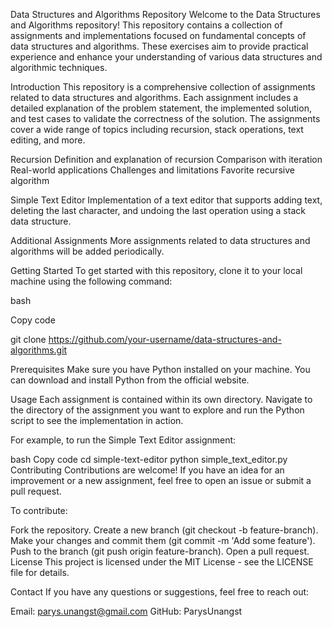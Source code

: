 


Data Structures and Algorithms Repository
Welcome to the Data Structures and Algorithms repository! This repository contains a collection of assignments
and implementations focused on fundamental concepts of data structures and algorithms. These exercises aim to provide 
practical experience and enhance your understanding of various data structures and algorithmic techniques.


Introduction
This repository is a comprehensive collection of assignments related to data structures and algorithms.
Each assignment includes a detailed explanation of the problem statement, the implemented solution, and test
cases to validate the correctness of the solution. The assignments cover a wide range of topics including recursion, stack operations, text editing, and more.


Recursion
  Definition and explanation of recursion
  Comparison with iteration
  Real-world applications
  Challenges and limitations
  Favorite recursive algorithm
  
Simple Text Editor
  Implementation of a text editor that supports adding text, deleting the last character, and undoing the last operation using a stack data structure.

Additional Assignments
  More assignments related to data structures and algorithms will be added periodically.




Getting Started
To get started with this repository, clone it to your local machine using the following command:

bash

Copy code

git clone https://github.com/your-username/data-structures-and-algorithms.git

Prerequisites
Make sure you have Python installed on your machine. You can download and install Python from the official website.

Usage
Each assignment is contained within its own directory. Navigate to the directory of the assignment you want to explore and run the Python script to see the implementation in action.

For example, to run the Simple Text Editor assignment:

bash
Copy code
cd simple-text-editor
python simple_text_editor.py
Contributing
Contributions are welcome! If you have an idea for an improvement or a new assignment, feel free to open an issue or submit a pull request.

To contribute:

Fork the repository.
Create a new branch (git checkout -b feature-branch).
Make your changes and commit them (git commit -m 'Add some feature').
Push to the branch (git push origin feature-branch).
Open a pull request.
License
This project is licensed under the MIT License - see the LICENSE file for details.

Contact
If you have any questions or suggestions, feel free to reach out:

Email: parys.unangst@gmail.com
GitHub: ParysUnangst
